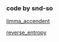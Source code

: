 [//]: # (this might work as a comment huh?) 
### code by snd-so

[limma_accendent](https://snd-so.github.io/limma_ascendant/)

[reverse_entropy](https://snd-so.github.io/reverse_entropy/)
